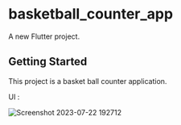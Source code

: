 # basketball_counter_app

A new Flutter project.

## Getting Started

This project is a basket ball counter application.

UI : 

![Screenshot 2023-07-22 192712](https://github.com/Ahmeddsanad/basketball_counter_app/assets/100171203/960afca5-7a1f-4c27-a978-592779f3ae91)
